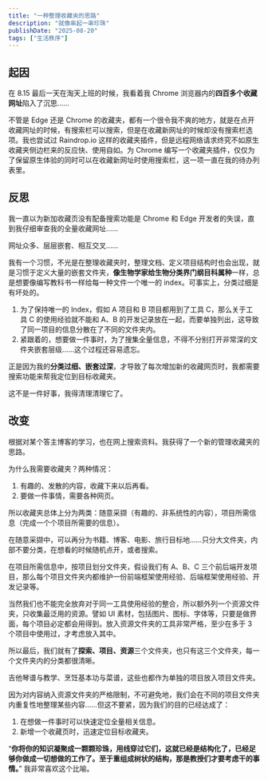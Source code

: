 ```yaml
---
title: "一种整理收藏夹的思路"
description: "就像串起一串珍珠"
publishDate: "2025-08-20"
tags: ["生活秩序"]
---
```


## 起因

在 8.15 最后一天在淘天上班的时候，我看着我 Chrome 浏览器内的**四百多个收藏网址**陷入了沉思……

不管是 Edge 还是 Chrome 的收藏夹，都有一个很令我不爽的地方，就是在点开收藏网址的时候，有搜索栏可以搜索，但是在收藏新网址的时候却没有搜索栏选项。我也尝试过 Raindrop.io 这样的收藏夹插件，但是远程网络请求终究不如原生收藏夹侧边栏来的反应快、使用自如。为 Chrome 编写一个收藏夹插件，仅仅为了保留原生体验的同时可以在收藏新网址时使用搜索栏，这一项一直在我的待办列表里。

## 反思

我一直以为新加收藏页没有配备搜索功能是 Chrome 和 Edge 开发者的失误，直到我仔细审查我的全量收藏网址……

网址众多、层层嵌套、相互交叉……

我有一个习惯，不光是在整理收藏夹时，整理文档、定义项目结构时也会出现，就是习惯于定义大量的嵌套文件夹，**像生物学家给生物分类界门纲目科属种**一样，总是想要像编写教科书一样给每一种文件一个唯一的 index。可事实上，分类过细是有坏处的。

1. 为了保持唯一的 Index，假如 A 项目和 B 项目都用到了工具 C，那么关于工具 C 的使用经验就不能和 A、B 的开发记录放在一起，而要单独列出，这导致了同一项目的信息分散在了不同的文件夹内。
2. 紧跟着的，想要做一件事时，为了搜集全量信息，不得不分别打开非常深的文件夹嵌套层级……这个过程还容易遗忘。

正是因为我的**分类过细、嵌套过深**，才导致了每次增加新的收藏网页时，我都需要搜索功能来帮我定位到目标收藏夹。

这不是一件好事，我得清理清理它了。

## 改变

根据对某个答主博客的学习，也在网上搜索资料。我获得了一个新的管理收藏夹的思路。

为什么我需要收藏夹？两种情况：

1. 有趣的、发散的内容，收藏下来以后再看。
2. 要做一件事情，需要各种网页。

所以收藏夹总体上分为两类：随意采撷（有趣的、非系统性的内容），项目所需信息（完成一个个项目所需要的信息）。

在随意采撷中，可以再分为书籍、博客、电影、旅行目标地……只分大文件夹，内部不要分类，在想看的时候随机点开，或者搜索。

在项目所需信息中，按项目划分文件夹，假设我们有 A、B、C 三个前后端开发项目，那么每个项目文件夹内都维护一份前端框架使用经验、后端框架使用经验、开发记录等。

当然我们也不能完全放弃对于同一工具使用经验的整合，所以额外列一个资源文件夹，只收集最泛用的资源。譬如 UI 素材，包括图片、图标、字体等，只要是做界面，每个项目必定都会用得到。放入资源文件夹的工具非常严格，至少在多于 3 个项目中使用过，才考虑放入其中。

所以最后，我们就有了**探索、项目、资源**三个文件夹，也只有这三个文件夹，每一个文件夹内的分类都很清晰。

吉他琴谱与教学、烹饪基本功与菜谱，这些也都作为单独的项目放入项目文件夹。

因为对内容纳入资源文件夹的严格限制，不可避免地，我们会在不同的项目文件夹内重复性地整理某些内容……但这不要紧，因为我们的目的已经达成了：

1. 在想做一件事时可以快速定位全量相关信息。
2. 新增一个收藏页时，迅速定位目标收藏夹。

“**你将你的知识凝聚成一颗颗珍珠，用线穿过它们，这就已经是结构化了，已经足够你做成一切想做的工作了。至于重组成树状的结构，那是教授们才要考虑干的事情。**” 我非常喜欢这个比喻。
